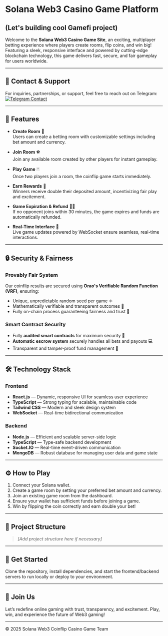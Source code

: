 
# Solana Web3 Casino Game Platform
(Let's building cool Gamefi project)
---
Welcome to the **Solana Web3 Casino Game Site**, an exciting, multiplayer betting experience where players create rooms, flip coins, and win big! Featuring a sleek, responsive interface and powered by cutting-edge blockchain technology, this game delivers fast, secure, and fair gameplay for users worldwide.

---

## 📩 Contact & Support  
For inquiries, partnerships, or support, feel free to reach out on Telegram:  
[![Telegram Contact](https://img.shields.io/badge/Telegram-Contact%20Me-blue?logo=telegram&style=for-the-badge)](https://t.me/ShadowRusii)

---

## 🌟 Features

- **Create Room** 💎  
  Users can create a betting room with customizable settings including bet amount and currency.

- **Join Room** ⚽  
  Join any available room created by other players for instant gameplay.

- **Play Game** 🃏  
  Once two players join a room, the coinflip game starts immediately.

- **Earn Rewards** 🥂  
  Winners receive double their deposited amount, incentivizing fair play and excitement.

- **Game Expiration & Refund** 🔺🔻  
  If no opponent joins within 30 minutes, the game expires and funds are automatically refunded.

- **Real-Time Interface** 🎢  
  Live game updates powered by WebSocket ensure seamless, real-time interactions.

---

## 🔒 Security & Fairness

### Provably Fair System  
Our coinflip results are secured using **Orao's Verifiable Random Function (VRF)**, ensuring:  
- Unique, unpredictable random seed per game ⚛️  
- Mathematically verifiable and transparent outcomes 📘  
- Fully on-chain process guaranteeing fairness and trust 🎨  

### Smart Contract Security  
- Fully **audited smart contracts** for maximum security 🚀  
- **Automatic escrow system** securely handles all bets and payouts 💻  
- Transparent and tamper-proof fund management 🎰  

---

## 🛠️ Technology Stack

### Frontend  
- **React.js** — Dynamic, responsive UI for seamless user experience  
- **TypeScript** — Strong typing for scalable, maintainable code  
- **Tailwind CSS** — Modern and sleek design system  
- **WebSocket** — Real-time bidirectional communication  

### Backend  
- **Node.js** — Efficient and scalable server-side logic  
- **TypeScript** — Type-safe backend development  
- **Socket.IO** — Real-time event-driven communication  
- **MongoDB** — Robust database for managing user data and game state  

---

## ⚙️ How to Play

1. Connect your Solana wallet.  
2. Create a game room by setting your preferred bet amount and currency.  
3. Join an existing game room from the dashboard.  
4. Ensure your wallet has sufficient funds before joining a game.  
5. Win by flipping the coin correctly and earn double your bet!

---

## 📂 Project Structure

> *[Add project structure here if necessary]*

---

## 🚀 Get Started

Clone the repository, install dependencies, and start the frontend/backend servers to run locally or deploy to your environment.

---

## 🙌 Join Us  
Let’s redefine online gaming with trust, transparency, and excitement. Play, win, and experience the future of Web3 gaming!

---

© 2025 Solana Web3 Coinflip Casino Game Team  
